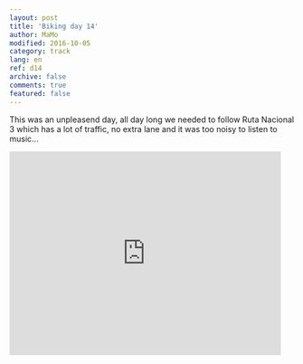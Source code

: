 ```yaml
---   
layout: post 
title: 'Biking day 14'  
author: MaMo 
modified: 2016-10-05
category: track 
lang: en 
ref: d14
archive: false 
comments: true 
featured: false 
--- 
```


 This was an unpleasend day, all day long we needed to follow Ruta Nacional 3 which has a lot of traffic, no extra lane and it was too noisy to listen to music...                                                                                                                                                                                                                   

<iframe width='480' height='360' src='http://track-kit.net/maps_s3/?v=embed&track=230348.gpx' frameborder='0' allowfullscreen></iframe>